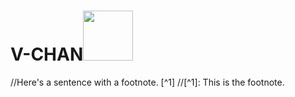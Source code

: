 # V-CHAN<img src="https://github.com/sdmatayoshi/V-chan/assets/106670145/4ffc0592-1370-4077-bb2b-4bced78ea58f" style="width:5rem">
//Here's a sentence with a footnote. [^1]
//[^1]: This is the footnote.
